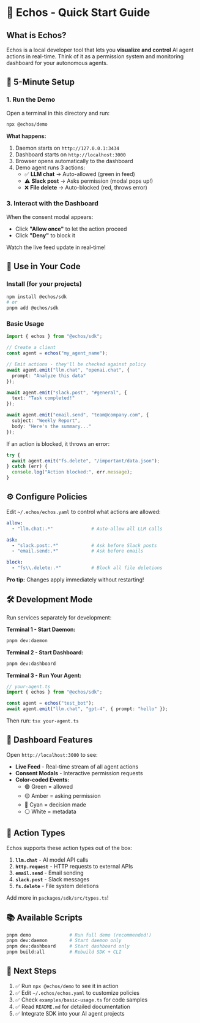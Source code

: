 # 🚀 Echos - Quick Start Guide

## What is Echos?

Echos is a local developer tool that lets you **visualize and control** AI agent actions in real-time. Think of it as a permission system and monitoring dashboard for your autonomous agents.

## 🎯 5-Minute Setup

### 1. Run the Demo

Open a terminal in this directory and run:

```bash
npx @echos/demo
```

**What happens:**
1. Daemon starts on `http://127.0.0.1:3434`
2. Dashboard starts on `http://localhost:3000`
3. Browser opens automatically to the dashboard
4. Demo agent runs 3 actions:
   - ✅ **LLM chat** → Auto-allowed (green in feed)
   - ⚠️  **Slack post** → Asks permission (modal pops up!)
   - ❌ **File delete** → Auto-blocked (red, throws error)

### 3. Interact with the Dashboard

When the consent modal appears:
- Click **"Allow once"** to let the action proceed
- Click **"Deny"** to block it

Watch the live feed update in real-time!

## 📖 Use in Your Code

### Install (for your projects)

```bash
npm install @echos/sdk
# or
pnpm add @echos/sdk
```

### Basic Usage

```typescript
import { echos } from "@echos/sdk";

// Create a client
const agent = echos("my_agent_name");

// Emit actions - they'll be checked against policy
await agent.emit("llm.chat", "openai.chat", { 
  prompt: "Analyze this data" 
});

await agent.emit("slack.post", "#general", { 
  text: "Task completed!" 
});

await agent.emit("email.send", "team@company.com", {
  subject: "Weekly Report",
  body: "Here's the summary..."
});
```

If an action is blocked, it throws an error:
```typescript
try {
  await agent.emit("fs.delete", "/important/data.json");
} catch (err) {
  console.log("Action blocked:", err.message);
}
```

## ⚙️ Configure Policies

Edit `~/.echos/echos.yaml` to control what actions are allowed:

```yaml
allow:
  - "llm.chat:.*"              # Auto-allow all LLM calls

ask:
  - "slack.post:.*"            # Ask before Slack posts
  - "email.send:.*"            # Ask before emails

block:
  - "fs\\.delete:.*"           # Block all file deletions
```

**Pro tip:** Changes apply immediately without restarting!

## 🛠️ Development Mode

Run services separately for development:

**Terminal 1 - Start Daemon:**
```bash
pnpm dev:daemon
```

**Terminal 2 - Start Dashboard:**
```bash
pnpm dev:dashboard
```

**Terminal 3 - Run Your Agent:**
```typescript
// your-agent.ts
import { echos } from "@echos/sdk";

const agent = echos("test_bot");
await agent.emit("llm.chat", "gpt-4", { prompt: "hello" });
```

Then run: `tsx your-agent.ts`

## 🎨 Dashboard Features

Open `http://localhost:3000` to see:

- **Live Feed** - Real-time stream of all agent actions
- **Consent Modals** - Interactive permission requests
- **Color-coded Events:**
  - 🟢 Green = allowed
  - 🟡 Amber = asking permission
  - 🔵 Cyan = decision made
  - ⚪ White = metadata

## 📝 Action Types

Echos supports these action types out of the box:

1. **`llm.chat`** - AI model API calls
2. **`http.request`** - HTTP requests to external APIs
3. **`email.send`** - Email sending
4. **`slack.post`** - Slack messages
5. **`fs.delete`** - File system deletions

Add more in `packages/sdk/src/types.ts`!



## 📚 Available Scripts

```bash
pnpm demo              # Run full demo (recommended!)
pnpm dev:daemon        # Start daemon only
pnpm dev:dashboard     # Start dashboard only
pnpm build:all         # Rebuild SDK + CLI
```

## 🎯 Next Steps

1. ✅ Run `npx @echos/demo` to see it in action
2. ✅ Edit `~/.echos/echos.yaml` to customize policies
3. ✅ Check `examples/basic-usage.ts` for code samples
4. ✅ Read `README.md` for detailed documentation
5. ✅ Integrate SDK into your AI agent projects